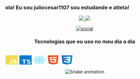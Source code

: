 ### ola! Eu sou juliocesar1107 sou estudande e atleta!

<div align="center">
  <a href="https://github.com/juliocesar1107">
    <img height="150em" src="https://github-readme-stats.vercel.app/api?username=juliocesar1107&count_private=true&include_all_commits=true&show_icons=true&theme=dracula&hide_border=false&show_owner=true"/>
    <img height="150em" src="https://github-readme-stats.vercel.app/api/top-langs/?username=juliocear1107&theme=dracula&hide_border=false&&layout=compact"/>
    
[![social](https://img.shields.io/badge/Instagram-E4405F?style=for-the-badge&logo=instagram&logoColor=white)](https://instagram.com/juliocesar_1105)

### Tecnologias que eu uso no meu dia a dia 
</div>
<div style="display: inline_block"><br>
  <img align="center" alt="dsouloficial-Js" height="30" width="40" src="https://raw.githubusercontent.com/devicons/devicon/master/icons/javascript/javascript-plain.svg">
  <img align="center" alt="dsoulfocial-Ts" height="30" width="40" src="https://raw.githubusercontent.com/devicons/devicon/master/icons/typescript/typescript-plain.svg">

  <img align="center" alt="dsouloficial-React" height="30" width="40" src="https://raw.githubusercontent.com/devicons/devicon/master/icons/react/react-original.svg">
  <img align="center" alt="dsouloficial-HTML" height="30" width="40" src="https://raw.githubusercontent.com/devicons/devicon/master/icons/html5/html5-original.svg">
  <img align="center" alt="dsouloficial-CSS" height="30" width="40" src="https://raw.githubusercontent.com/devicons/devicon/master/icons/css3/css3-original.svg">
</div>
<div align="center">
  
  ![Snake animation](https://github.com/dsouloficial/dsouloficial/blob/output/github-contribution-grid-snake.svg)
  
</div>
